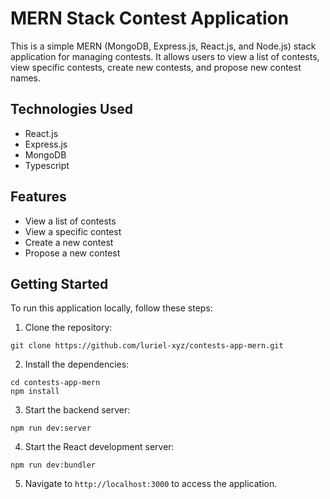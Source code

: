 # MERN Stack Contest Application

This is a simple MERN (MongoDB, Express.js, React.js, and Node.js) stack application for managing contests. It allows users to view a list of contests, view specific contests, create new contests, and propose new contest names.

## Technologies Used

- React.js
- Express.js
- MongoDB
- Typescript

## Features

- View a list of contests
- View a specific contest
- Create a new contest
- Propose a new contest

## Getting Started

To run this application locally, follow these steps:

1. Clone the repository:

```
git clone https://github.com/luriel-xyz/contests-app-mern.git
```

2. Install the dependencies:

```
cd contests-app-mern
npm install
```

3. Start the backend server:

```
npm run dev:server
```

4. Start the React development server:

```
npm run dev:bundler
```

5. Navigate to `http://localhost:3000` to access the application.
